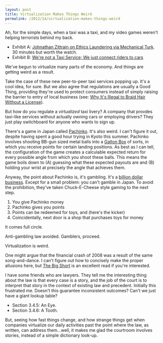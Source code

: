 ```yaml
---
layout: post
title: Virtualization Makes Things Weird
permalink: /2012/14/virtualization-makes-things-weird
---
```


Ah, for the simple days, when a taxi was a taxi, and my video games weren't
helping terrorists behind my back.

*  Exhibit A: [Johnathan Zittrain on Ethics Laundering via Mechanical Turk](http://www.youtube.com/watch?v=dqnQTEhP0Pc&feature=plcp). 30 minutes but worth the watch.
*  Exhibit B: [We're not a Taxi Service; We just connect riders to cars](http://arstechnica.com/tech-policy/2012/11/lyft-sidecar-and-uber-all-slapped-with-20k-fines-from-ca-regulator/) 

We've begun to virtualize many parts of the economy. And things are getting
weird as a result. 

Take the case of these new peer-to-peer taxi services popping up. It's a cool
idea, for sure. But we also agree that regulations are usually a Good Thing,
providing they're used to protect consumers instead of simply raising the
barrier to entry of local business (see: [Why It's Illegal to Braid Hair
Without a
License](http://www.npr.org/blogs/money/2012/06/22/155596305/episode-381-why-its-illegal-to-braid-hair-without-a-license)).

But how do you regulate a *virtualized* taxi livery? A company that provdes
taxi-like services without actually owning cars or employing drivers? They just
play switchboard for anyone who wants to sign up.

There's a game in Japan called
[Pachinko](http://www.youtube.com/watch?v=0tRclMW6YqQ).  It's also weird. I
can't figure it out, despite having spent a good hour trying in Kyoto this
summer. Pachinko involves shooting BB-gun sized metal balls into a [Galton
Box](http://en.wikipedia.org/wiki/Bean_machine) of sorts, in which you receive
points for certain landing positions.  As best as I can tell, the configuration
of the game creates a calculable expected return for every possible angle from
which you shoot these balls. This means the game boils down to (A) guessing
what these expected payouts are and (B) holding your wrist at precisely the
angle that achieves them.

Anyway, the point about Pachinko is, it's gambling. It's a [billion dollar
business](http://spectrum.ieee.org/tech-talk/consumer-electronics/gaming/the-secret-life-of-pachinko).
Except for a small problem: you can't gamble in Japan. To avoid the
prohibition, they've taken Chuck-E-Cheese style gaming to the next step.

1.  You give Pachinko money
2.  Pachinko gives you points
3.  Points can be redeemed for toys, and (here's the kicker)
4.  Coincidentally, next door is a shop that purchases toys for money

It comes full circle.

Anti-gambling law avoided. Gamblers, proceed.

Virtualization is weird. 

One might argue that the financial crash of 2008 was a result of the same
song-and-dance. I can't figure out how to concisely make the proper allusions
here, but [The Big Short](http://en.wikipedia.org/wiki/The_Big_Short) is an
excellent read if you're interested.

I have some friends who are lawyers. They tell me the interesting thing about
the law is that every case is a story, and the job of the court is to interpret
that story in the context of existing law and precedent. Initially this
frustrated me.  Doesn't this guarantee inconsistent outcomes? Can't we just
have a giant lookup table? 

*  Section 3.4.5: An Eye.
*  Section 3.4.6: A Tooth.

But, seeing how fast things change, and how strange things get when companies
virtualize our daily activities past the point where the law, as written, can
address them...well, it makes me glad the courtroom involves stories, instead
of a simple dictionary look-up.
